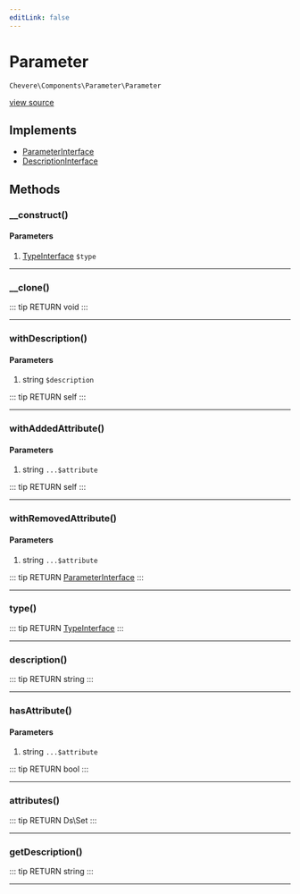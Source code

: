 ```yaml
---
editLink: false
---
```


# Parameter

`Chevere\Components\Parameter\Parameter`

[view source](https://github.com/chevere/chevere/blob/master/Parameter/Parameter.php)

## Implements

- [ParameterInterface](../../Interfaces/Parameter/ParameterInterface.md)
- [DescriptionInterface](../../Interfaces/Common/DescriptionInterface.md)

## Methods

### __construct()

#### Parameters

1. [TypeInterface](../../Interfaces/Type/TypeInterface.md) `$type`

---

### __clone()

::: tip RETURN
void
:::

---

### withDescription()

#### Parameters

1. string `$description`

::: tip RETURN
self
:::

---

### withAddedAttribute()

#### Parameters

1. string `...$attribute`

::: tip RETURN
self
:::

---

### withRemovedAttribute()

#### Parameters

1. string `...$attribute`

::: tip RETURN
[ParameterInterface](../../Interfaces/Parameter/ParameterInterface.md)
:::

---

### type()

::: tip RETURN
[TypeInterface](../../Interfaces/Type/TypeInterface.md)
:::

---

### description()

::: tip RETURN
string
:::

---

### hasAttribute()

#### Parameters

1. string `...$attribute`

::: tip RETURN
bool
:::

---

### attributes()

::: tip RETURN
Ds\Set
:::

---

### getDescription()

::: tip RETURN
string
:::

---
